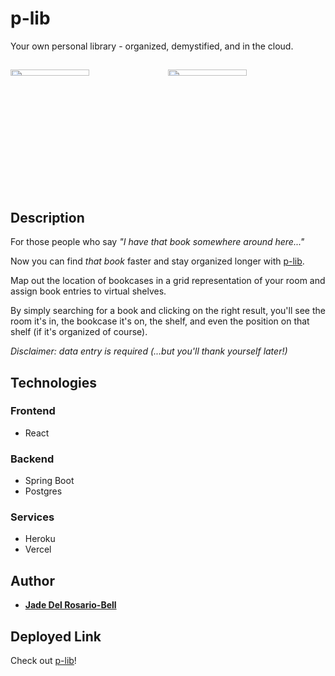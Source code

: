 # p-lib
Your own personal library - organized, demystified, and in the cloud.

## 

<img width="50%" height="5%" src="https://user-images.githubusercontent.com/60476965/159123090-f61b2945-c375-4c3f-a773-e2887e9e29b7.png"></img><img width="50%" height="5%" src="https://user-images.githubusercontent.com/60476965/159123356-c88bafa8-a659-4a3e-98df-684b2c5be223.png"></img>

## Description

For those people who say *"I have that book somewhere around here..."* 

Now you can find *that book* faster and stay organized longer with [p-lib](https://p-lib.vercel.app/). 

Map out the location of bookcases in a grid representation of your room and assign book entries to virtual shelves. 

By simply searching for a book and clicking on the right result, you'll see the room it's in, the bookcase it's on, the shelf, and even the position on that shelf (if it's organized of course). 

*Disclaimer: data entry is required (...but you'll thank yourself later!)*

## Technologies

### Frontend

* React

### Backend

* Spring Boot
* Postgres

### Services

* Heroku
* Vercel

## Author

* **[Jade Del Rosario-Bell](https://github.com/jadedrb)** 


## Deployed Link 

Check out [p-lib](https://p-lib.vercel.app/)!

